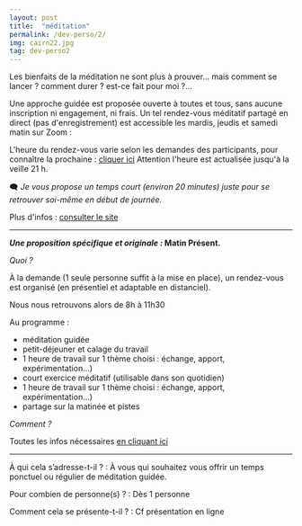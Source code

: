 ```yaml
---
layout: post
title:  "méditation"
permalink: /dev-perso/2/
img: cairn22.jpg
tag: dev-perso2
---
```

Les bienfaits de la méditation ne sont plus à prouver... mais comment se lancer ? comment durer ? est-ce fait pour moi ?...

Une approche guidée est proposée ouverte à toutes et tous, sans aucune inscription ni engagement, ni frais.
Un tel rendez-vous méditatif partagé en direct (pas d'enregistrement) est accessible les mardis, jeudis et samedi matin sur Zoom :

L'heure du rendez-vous varie selon les demandes des participants, pour connaître la prochaine : [cliquer ici](https://energetiquepresent.blogspot.com/p/prochain-rendez-vous-en-1-clic.html)
Attention l'heure est actualisée jusqu'à la veille 21 h.

🗨 *Je vous propose un temps court (environ 20 minutes) juste pour se retrouver soi-même en début de journée.*

Plus d'infos : [consulter le site](https://energetiquepresent.blogspot.com/)

----

***Une proposition spécifique et originale :* Matin Présent.**

*Quoi ?*

À la demande (1 seule personne suffit à la mise en place), un rendez-vous est organisé (en présentiel et adaptable en distanciel).

Nous nous retrouvons alors de 8h à 11h30 

Au programme :
- méditation guidée
- petit-déjeuner et calage du travail
- 1 heure de travail sur 1 thème choisi : échange, apport, expérimentation...)
- court exercice méditatif (utilisable dans son quotidien)
- 1 heure de travail sur 1 thème choisi : échange, apport, expérimentation...)
- partage sur la matinée et pistes


*Comment ?*

Toutes les infos nécessaires [en cliquant ici](https://parcoursdinitiation.blogspot.com/p/matin-present.html)

----

À qui cela s’adresse-t-il ?
: À vous qui souhaitez vous offrir un temps ponctuel ou régulier de méditation guidée.

Pour combien de personne(s) ?
: Dès 1 personne

Comment cela se présente-t-il ?
: Cf présentation en ligne
